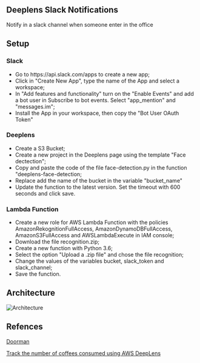 <h2>Deeplens Slack Notifications</h2>

Notify in a slack channel when someone enter in the office


<h2>Setup</h2>
<h3>Slack</h3>
<ul>
    <li>Go to https://api.slack.com/apps to create a new app;</li>
    <li>Click in "Create New App", type the name of the App and select a workspace;</li>
    <li>In "Add features and functionality" turn on the "Enable Events" and add a bot user in Subscribe to bot events. Select "app_mention" and "messages.im";</li>
    <li>Install the App in your workspace, then copy the "Bot User OAuth Token"</li>
</ul>

<h3>Deeplens</h3>
<ul>
    <li>Create a S3 Bucket;</li>
    <li>Create a new project in the Deeplens page using the template "Face dectection";</li>
    <li>Copy and paste the code of the file face-detection.py in the function "deeplens-face-detection;</li>
    <li>Replace add the name of the bucket in the variable "bucket_name"</li>
    <li>Update the function to the latest version. Set the timeout with 600 seconds and click save.</li>
</ul>

<h3>Lambda Function</h3>
<ul>
    <li>Create a new role for AWS Lambda Function with the policies AmazonRekognitionFullAccess, AmazonDynamoDBFullAccess, AmazonS3FullAccess and AWSLambdaExecute in IAM console;</li>
    <li>Download the file recognition.zip;</li>
    <li>Create a new function with Python 3.6;</li>
    <li>Select the option "Upload a .zip file" and chose the file recognition;</li>
    <li>Change the values of the variables bucket, slack_token and slack_channel;</li>
    <li>Save the function.</li>
</ul>
<ul>

</ul>


<h2>Architecture</h2>

![Architecture](https://challengepost-s3-challengepost.netdna-ssl.com/photos/production/software_photos/000/602/534/datas/gallery.jpg)

<h2>Refences</h3>

[Doorman](https://github.com/svdgraaf/doorman)

[Track the number of coffees consumed using AWS DeepLens](https://aws.amazon.com/pt/blogs/machine-learning/track-the-number-of-coffees-consumed-using-aws-deeplens/)


